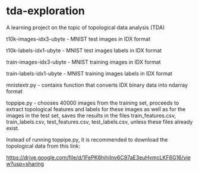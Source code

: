 # tda-exploration
A learning project on the topic of topological data analysis (TDA)

t10k-images-idx3-ubyte - MNIST test images in IDX format

t10k-labels-idx1-ubyte - MNIST test images labels in IDX format

train-images-idx3-ubyte - MNIST training images in IDX format

train-labels-idx1-ubyte - MNIST training images labels in IDX format

mnistextr.py - contains function that converts IDX binary data into ndarray format

toppipe.py - chooses 40000 images from the training set, proceeds to extract topological features and labels for these images as well as for the images in the test set, saves the results in the files train_features.csv, train_labels.csv, test_features.csv, test_labels.csv, unless these files already exist.

Instead of running toppipe.py, it is recommended to download the topological data from this link:

https://drive.google.com/file/d/1FePK6hjhjInv6C97aE3euHymcLKF6G16/view?usp=sharing
